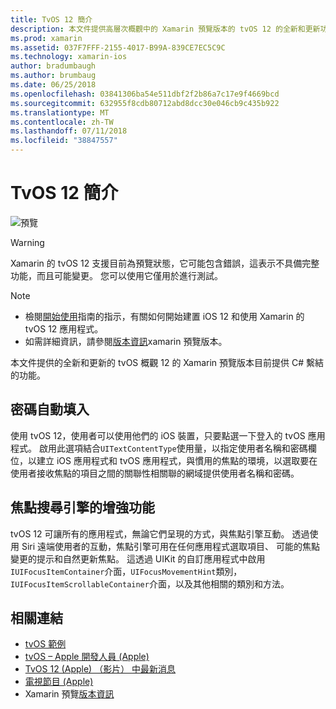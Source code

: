 ```yaml
---
title: TvOS 12 簡介
description: 本文件提供高層次概觀中的 Xamarin 預覽版本的 tvOS 12 的全新和更新功能目前提供的 C# 繫結。
ms.prod: xamarin
ms.assetid: 037F7FFF-2155-4017-B99A-839CE7EC5C9C
ms.technology: xamarin-ios
author: bradumbaugh
ms.author: brumbaug
ms.date: 06/25/2018
ms.openlocfilehash: 03841306ba54e511dbf2f2b86a7c17e9f4669bcd
ms.sourcegitcommit: 632955f8cdb80712abd8dcc30e046cb9c435b922
ms.translationtype: MT
ms.contentlocale: zh-TW
ms.lasthandoff: 07/11/2018
ms.locfileid: "38847557"
---
```

# <a name="introduction-to-tvos-12"></a>TvOS 12 簡介

![預覽](~/media/shared/preview.png)

> [!WARNING]
> Xamarin 的 tvOS 12 支援目前為預覽狀態，它可能包含錯誤，這表示不具備完整功能，而且可能變更。 您可以使用它僅用於進行測試。

> [!NOTE]
> - 檢閱[開始使用](~/ios/platform/introduction-to-ios12/get-started.md)指南的指示，有關如何開始建置 iOS 12 和使用 Xamarin 的 tvOS 12 應用程式。
> - 如需詳細資訊，請參閱[版本資訊](https://releases.xamarin.com/preview-release-xcode-10-beta/)xamarin 預覽版本。

本文件提供的全新和更新的 tvOS 概觀 12 的 Xamarin 預覽版本目前提供 C# 繫結的功能。

## <a name="password-autofill"></a>密碼自動填入

使用 tvOS 12，使用者可以使用他們的 iOS 裝置，只要點選一下登入的 tvOS 應用程式。 啟用此選項結合`UITextContentType`使用量，以指定使用者名稱和密碼欄位，以建立 iOS 應用程式和 tvOS 應用程式，與慣用的焦點的環境，以選取要在使用者接收焦點的項目之間的關聯性相關聯的網域提供使用者名稱和密碼。

## <a name="focus-engine-enhancements"></a>焦點搜尋引擎的增強功能

tvOS 12 可讓所有的應用程式，無論它們呈現的方式，與焦點引擎互動。 透過使用 Siri 遠端使用者的互動，焦點引擎可用在任何應用程式選取項目、 可能的焦點變更的提示和自然更新焦點。 這透過 UIKit 的自訂應用程式中啟用`IUIFocusItemContainer`介面，`UIFocusMovementHint`類別，`IUIFocusItemScrollableContainer`介面，以及其他相關的類別和方法。

## <a name="related-links"></a>相關連結

- [tvOS 範例](https://developer.xamarin.com/samples/tvos/all/)
- [tvOS – Apple 開發人員 (Apple)](https://developer.apple.com/tvos/)
- [TvOS 12 (Apple) （影片） 中最新消息](https://developer.apple.com/videos/play/wwdc2018/208/)
- [電視節目 (Apple)](https://www.apple.com/tv/)
- Xamarin 預覽[版本資訊](https://releases.xamarin.com/preview-release-xcode-10-beta/)
